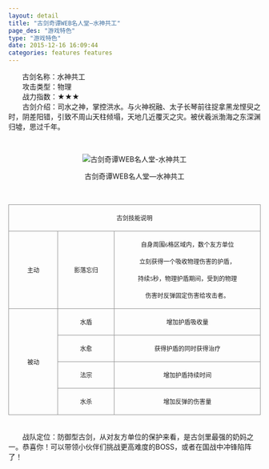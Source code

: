 ```yaml
---
layout: detail
title: "古剑奇谭WEB名人堂—水神共工"
page_des: "游戏特色"
type: "游戏特色"
date: 2015-12-16 16:09:44
categories: features features
--- 
```


 
<p>&nbsp;&nbsp;&nbsp;&nbsp;&nbsp;&nbsp;&nbsp;古剑名称：水神共工<br>　　攻击类型：物理<br>　　战力指数：★★★<br>　　古剑介绍：司水之神，掌控洪水。与火神祝融、太子长琴前往捉拿黑龙悭臾之时，阴差阳错，引致不周山天柱倾塌，天地几近覆灭之灾。被伏羲派渤海之东深渊归墟，思过千年。</p><p>&nbsp;</p><p style="text-align: center;"><img title="古剑奇谭WEB名人堂-水神共工" alt="古剑奇谭WEB名人堂-水神共工" src="http://dev.36b.me/current/gjqt/img/resource/602.jpg"></p><p style="text-align: center;">古剑奇谭WEB名人堂—水神共工</p><p>&nbsp;</p><table width="529"><tbody><tr style="height: 37px;"><td style="padding: 1px; border: 1px solid rgb(150, 150, 150);" colspan="3" valign="middle" width="529"><p style="text-align: center;"><span style="font-family: 宋体; font-size: 12px;">古剑技能说明</span></p></td></tr><tr style="height: 142px;"><td style="border-width: medium 1px 1px; border-style: none solid solid; border-color: currentColor rgb(150, 150, 150) rgb(150, 150, 150); padding: 1px;" valign="middle" width="102"><p style="text-align: center;"><span style="font-family: 宋体; font-size: 12px;">主动</span></p></td><td style="border-width: 1px 1px 1px medium; border-style: solid solid solid none; border-color: rgb(150, 150, 150) rgb(150, 150, 150) rgb(150, 150, 150) currentColor; padding: 1px;" valign="middle" width="118"><p style="text-align: center;"><span style="font-family: 宋体; font-size: 12px;">影落忘归</span></p></td><td style="border-width: 1px 1px 1px medium; border-style: solid solid solid none; border-color: rgb(150, 150, 150) rgb(150, 150, 150) rgb(150, 150, 150) currentColor; padding: 1px;" valign="middle" width="310"><p style="text-align: center;"><span style="font-family: 宋体; font-size: 12px;">自身周围<span style="font-family: Times New Roman;">6</span><span style="font-family: 宋体;">格区域内，数个友方单位</span></span></p><p style="text-align: center;"><span style="font-family: 宋体; font-size: 12px;">立刻获得一个吸收物理伤害的护盾，</span></p><p style="text-align: center;"><span style="font-family: 宋体; font-size: 12px;">持续<span style="font-family: Times New Roman;">5</span><span style="font-family: 宋体;">秒，物理护盾期间，受到的物理</span></span></p><p style="text-align: center;"><span style="font-family: 宋体; font-size: 12px;">伤害时反弹固定伤害给攻击者。</span></p></td></tr><tr style="height: 37px;"><td style="border-width: medium 1px 1px; border-style: none solid solid; border-color: currentColor rgb(150, 150, 150) rgb(150, 150, 150); padding: 1px;" rowspan="4" valign="middle" width="102"><p style="text-align: center;"><span style="font-family: 宋体; font-size: 12px;">被动</span></p></td><td style="border-width: medium 1px 1px medium; border-style: none solid solid none; border-color: currentColor rgb(150, 150, 150) rgb(150, 150, 150) currentColor; padding: 1px;" valign="middle" width="118"><p style="text-align: center;"><span style="font-family: 宋体; font-size: 12px;">水盾</span></p></td><td style="border-width: medium 1px 1px medium; border-style: none solid solid none; border-color: currentColor rgb(150, 150, 150) rgb(150, 150, 150) currentColor; padding: 1px;" valign="middle" width="310"><p style="text-align: center;"><span style="font-family: 宋体; font-size: 12px;">增加护盾吸收量</span></p></td></tr><tr style="height: 37px;"><td style="border-width: medium 1px 1px medium; border-style: none solid solid none; border-color: currentColor rgb(150, 150, 150) rgb(150, 150, 150) currentColor; padding: 1px;" valign="middle" width="118"><p style="text-align: center;"><span style="font-family: 宋体; font-size: 12px;">水愈</span></p></td><td style="border-width: medium 1px 1px medium; border-style: none solid solid none; border-color: currentColor rgb(150, 150, 150) rgb(150, 150, 150) currentColor; padding: 1px;" valign="middle" width="310"><p style="text-align: center;"><span style="font-family: 宋体; font-size: 12px;">获得护盾的同时获得治疗</span></p></td></tr><tr style="height: 37px;"><td style="border-width: medium 1px 1px medium; border-style: none solid solid none; border-color: currentColor rgb(150, 150, 150) rgb(150, 150, 150) currentColor; padding: 1px;" valign="middle" width="118"><p style="text-align: center;"><span style="font-family: 宋体; font-size: 12px;">法宗</span></p></td><td style="border-width: medium 1px 1px medium; border-style: none solid solid none; border-color: currentColor rgb(150, 150, 150) rgb(150, 150, 150) currentColor; padding: 1px;" valign="middle" width="310"><p style="text-align: center;"><span style="font-family: 宋体; font-size: 12px;">增加护盾持续时间</span></p></td></tr><tr style="height: 38px;"><td style="border-width: medium 1px 1px medium; border-style: none solid solid none; border-color: currentColor rgb(150, 150, 150) rgb(150, 150, 150) currentColor; padding: 1px;" valign="middle" width="118"><p style="text-align: center;"><span style="font-family: 宋体; font-size: 12px;">水杀</span></p></td><td style="border-width: medium 1px 1px medium; border-style: none solid solid none; border-color: currentColor rgb(150, 150, 150) rgb(150, 150, 150) currentColor; padding: 1px;" valign="middle" width="310"><p style="text-align: center;"><span style="font-family: 宋体; font-size: 12px;">增加反弹的伤害量</span></p></td></tr></tbody></table><p><br>　　战队定位：防御型古剑，从对友方单位的保护来看，是古剑里最强的奶妈之一。恭喜你！可以带领小伙伴们挑战更高难度的BOSS，或者在国战中冲锋陷阵了！</p>
